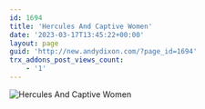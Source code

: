 ```yaml
---
id: 1694
title: 'Hercules And Captive Women'
date: '2023-03-17T13:45:22+00:00'
layout: page
guid: 'http://new.andydixon.com/?page_id=1694'
trx_addons_post_views_count:
    - '1'
---
```


![Hercules And Captive Women](https://i0.wp.com/assets.g8x2.ldn.idrivee2-23.com/posters/Hercules%20And%20Captive%20Women%2001.jpg?w=1200&ssl=1 "Hercules And Captive Women")